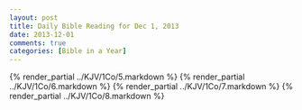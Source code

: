 ```yaml
---
layout: post
title: Daily Bible Reading for Dec 1, 2013
date: 2013-12-01
comments: true
categories: [Bible in a Year]
---
```

{% render_partial ../KJV/1Co/5.markdown %}
{% render_partial ../KJV/1Co/6.markdown %}
{% render_partial ../KJV/1Co/7.markdown %}
{% render_partial ../KJV/1Co/8.markdown %}
